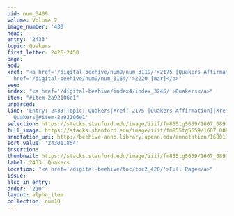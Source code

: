 ```yaml
---
pid: num_3409
volume: Volume 2
image_number: '430'
head:
entry: '2433'
topic: Quakers
first_letter: 2426-2450
page:
add:
xref: "<a href='/digital-beehive/num9/num_3119/'>2175 [Quakers Affirmation]</a>|<a
  href='/digital-beehive/num9/num_3164/'>2220 [War]</a>"
see:
index: "<a href='/digital-beehive/index4/index_3246/'>Quakers</a>"
item: "#item-2a92106e1"
unparsed:
line: 'Entry: 2433|Topic: Quakers|Xref: 2175 [Quakers Affirmation]|Xref: 2220 [War]|Index:
  Quakers|#item-2a92106e1'
selection: https://stacks.stanford.edu/image/iiif/fm855tg5659/1607_0897/746,1854,2813,630/full/0/default.jpg
full_image: https://stacks.stanford.edu/image/iiif/fm855tg5659/1607_0897/full/full/0/default.jpg
annotation_uri: http://beehive-anno.library.upenn.edu/annotation/1680113568357
sort_value: '243011854'
insertion:
thumbnail: https://stacks.stanford.edu/image/iiif/fm855tg5659/1607_0897/746,1854,600,180/250,/0/default.jpg
label: 2433. Quakers
location: "<a href='/digital-beehive/toc/toc2_420/'>Full Page</a>"
issue:
also_in_entry:
order: '210'
layout: alpha_item
collection: num10
---
```

